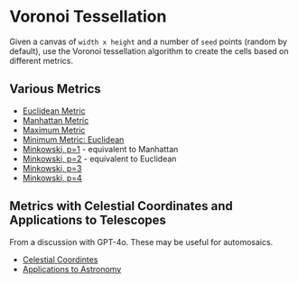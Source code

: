 # Voronoi Tessellation

Given a canvas of `width x height` and a number of `seed` points (random by default), use the
Voronoi tessellation algorithm to create the cells based on different metrics.

## Various Metrics

* [Euclidean Metric](images/voronoi_euclidean.png)
* [Manhattan Metric](images/voronoi_manhattan.png)
* [Maximum Metric](images/voronoi_maximum.png)
* [Minimum Metric: Euclidean](images/voronoi_minimum(euclidean).png)
* [Minkowski, p=1](images/voronoi_minkowski(1.0).png) - equivalent to Manhattan
* [Minkowski, p=2](images/voronoi_minkowski(2.0).png) - equivalent to Euclidean
* [Minkowski, p=3](images/voronoi_minkowski(3.0).png)
* [Minkowski, p=4](images/voronoi_minkowski(4.0).png)


## Metrics with Celestial Coordinates and Applications to Telescopes

From a discussion with GPT-4o. These may be useful for automosaics.

* [Celestial Coordintes](gpt/gpt1.png)
* [Applications to Astronomy](gpt/gpt2.png)